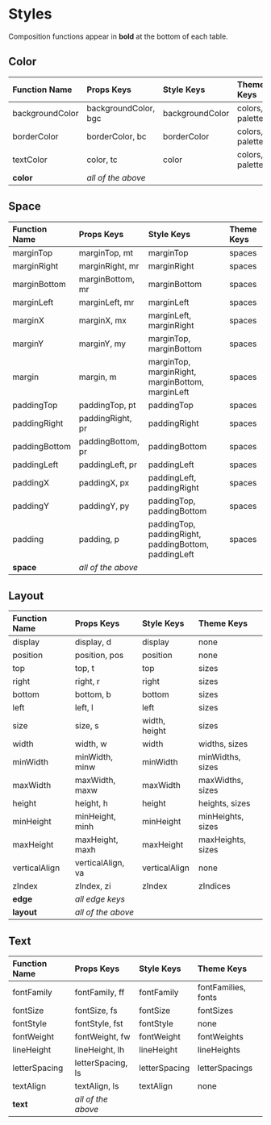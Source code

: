 # Styles

Composition functions appear in **bold** at the bottom of each table.

## Color

| Function Name   | Props Keys           | Style Keys      | Theme Keys      |
| :-------------- | :------------------- | :-------------- | :-------------- |
| backgroundColor | backgroundColor, bgc | backgroundColor | colors, palette |
| borderColor     | borderColor, bc      | borderColor     | colors, palette |
| textColor       | color, tc            | color           | colors, palette |
| **color**       | _all of the above_   |

## Space

| Function Name | Props Keys         | Style Keys                                           | Theme Keys |
| :------------ | :----------------- | :--------------------------------------------------- | :--------- |
| marginTop     | marginTop, mt      | marginTop                                            | spaces     |
| marginRight   | marginRight, mr    | marginRight                                          | spaces     |
| marginBottom  | marginBottom, mr   | marginBottom                                         | spaces     |
| marginLeft    | marginLeft, mr     | marginLeft                                           | spaces     |
| marginX       | marginX, mx        | marginLeft, marginRight                              | spaces     |
| marginY       | marginY, my        | marginTop, marginBottom                              | spaces     |
| margin        | margin, m          | marginTop, marginRight, marginBottom, marginLeft     | spaces     |
| paddingTop    | paddingTop, pt     | paddingTop                                           | spaces     |
| paddingRight  | paddingRight, pr   | paddingRight                                         | spaces     |
| paddingBottom | paddingBottom, pr  | paddingBottom                                        | spaces     |
| paddingLeft   | paddingLeft, pr    | paddingLeft                                          | spaces     |
| paddingX      | paddingX, px       | paddingLeft, paddingRight                            | spaces     |
| paddingY      | paddingY, py       | paddingTop, paddingBottom                            | spaces     |
| padding       | padding, p         | paddingTop, paddingRight, paddingBottom, paddingLeft | spaces     |
| **space**     | _all of the above_ |

## Layout

| Function Name | Props Keys         | Style Keys    | Theme Keys        |
| :------------ | :----------------- | :------------ | :---------------- |
| display       | display, d         | display       | none              |
| position      | position, pos      | position      | none              |
| top           | top, t             | top           | sizes             |
| right         | right, r           | right         | sizes             |
| bottom        | bottom, b          | bottom        | sizes             |
| left          | left, l            | left          | sizes             |
| size          | size, s            | width, height | sizes             |
| width         | width, w           | width         | widths, sizes     |
| minWidth      | minWidth, minw     | minWidth      | minWidths, sizes  |
| maxWidth      | maxWidth, maxw     | maxWidth      | maxWidths, sizes  |
| height        | height, h          | height        | heights, sizes    |
| minHeight     | minHeight, minh    | minHeight     | minHeights, sizes |
| maxHeight     | maxHeight, maxh    | maxHeight     | maxHeights, sizes |
| verticalAlign | verticalAlign, va  | verticalAlign | none              |
| zIndex        | zIndex, zi         | zIndex        | zIndices          |
| **edge**      | _all edge keys_    |
| **layout**    | _all of the above_ |

## Text

| Function Name | Props Keys         | Style Keys    | Theme Keys          |
| :------------ | :----------------- | :------------ | :------------------ |
| fontFamily    | fontFamily, ff     | fontFamily    | fontFamilies, fonts |
| fontSize      | fontSize, fs       | fontSize      | fontSizes           |
| fontStyle     | fontStyle, fst     | fontStyle     | none                |
| fontWeight    | fontWeight, fw     | fontWeight    | fontWeights         |
| lineHeight    | lineHeight, lh     | lineHeight    | lineHeights         |
| letterSpacing | letterSpacing, ls  | letterSpacing | letterSpacings      |
| textAlign     | textAlign, ls      | textAlign     | none                |
| **text**      | _all of the above_ |
